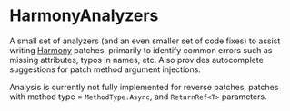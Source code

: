 # HarmonyAnalyzers

A small set of analyzers (and an even smaller set of code fixes) to assist writing [Harmony](https://harmony.pardeike.net/)
patches, primarily to identify common errors such as missing attributes, typos in names, etc. Also provides
autocomplete suggestions for patch method argument injections.

Analysis is currently not fully implemented for reverse patches, patches with method type = `MethodType.Async`,
and `ReturnRef<T>` parameters.